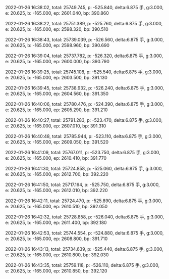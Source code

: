 2022-01-26 16:38:02, total: 25749.745, p: -525.840, delta:6.875 手, g:3.000, e: 20.625, b: -165.000, ep: 2601.040, bp: 390.860

2022-01-26 16:38:22, total: 25751.389, p: -525.760, delta:6.875 手, g:3.000, e: 20.625, b: -165.000, ep: 2598.320, bp: 390.510

2022-01-26 16:38:43, total: 25739.039, p: -526.560, delta:6.875 手, g:3.000, e: 20.625, b: -165.000, ep: 2598.960, bp: 390.690

2022-01-26 16:39:04, total: 25737.782, p: -526.320, delta:6.875 手, g:3.000, e: 20.625, b: -165.000, ep: 2600.000, bp: 390.790

2022-01-26 16:39:25, total: 25745.108, p: -525.540, delta:6.875 手, g:3.000, e: 20.625, b: -165.000, ep: 2603.500, bp: 391.130

2022-01-26 16:39:45, total: 25738.932, p: -526.240, delta:6.875 手, g:3.000, e: 20.625, b: -165.000, ep: 2604.560, bp: 391.350

2022-01-26 16:40:06, total: 25780.476, p: -524.390, delta:6.875 手, g:3.000, e: 20.625, b: -165.000, ep: 2605.290, bp: 391.210

2022-01-26 16:40:27, total: 25791.283, p: -523.470, delta:6.875 手, g:3.000, e: 20.625, b: -165.000, ep: 2607.010, bp: 391.310

2022-01-26 16:40:48, total: 25785.944, p: -523.110, delta:6.875 手, g:3.000, e: 20.625, b: -165.000, ep: 2609.050, bp: 391.520

2022-01-26 16:41:09, total: 25767.011, p: -523.750, delta:6.875 手, g:3.000, e: 20.625, b: -165.000, ep: 2610.410, bp: 391.770

2022-01-26 16:41:30, total: 25724.858, p: -525.060, delta:6.875 手, g:3.000, e: 20.625, b: -165.000, ep: 2612.700, bp: 392.220

2022-01-26 16:41:50, total: 25717.164, p: -525.750, delta:6.875 手, g:3.000, e: 20.625, b: -165.000, ep: 2612.010, bp: 392.220

2022-01-26 16:42:11, total: 25724.470, p: -525.890, delta:6.875 手, g:3.000, e: 20.625, b: -165.000, ep: 2610.510, bp: 392.050

2022-01-26 16:42:32, total: 25728.858, p: -526.040, delta:6.875 手, g:3.000, e: 20.625, b: -165.000, ep: 2611.400, bp: 392.180

2022-01-26 16:42:53, total: 25744.554, p: -524.880, delta:6.875 手, g:3.000, e: 20.625, b: -165.000, ep: 2608.800, bp: 391.710

2022-01-26 16:43:13, total: 25734.639, p: -525.440, delta:6.875 手, g:3.000, e: 20.625, b: -165.000, ep: 2610.800, bp: 392.030

2022-01-26 16:43:35, total: 25759.118, p: -526.110, delta:6.875 手, g:3.000, e: 20.625, b: -165.000, ep: 2610.850, bp: 392.120